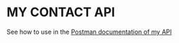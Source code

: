 # MY CONTACT API
 See how to use in the [Postman documentation of my API](https://documenter.getpostman.com/view/14947979/TzJoCzpG)